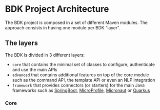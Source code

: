 # BDK Project Architecture

The BDK project is composed in a set of different Maven modules. The approach consists in having one module per BDK 
"layer".

## The layers

The BDK is divided in 3 different layers: 
- `core` that contains the minimal set of classes to configure, authenticate and use 
the main APIs
- `advanced` that contains additional features on top of the core module such as the
command API, the template API or even an NLP integration
- `framework` that provides connectors (or starters) for the main Java frameworks
such as [SpringBoot](https://spring.io/projects/spring-boot), 
[MicroProfile](https://projects.eclipse.org/projects/technology.microprofile), 
[Micronaut](https://micronaut.io/) or [Quarkus](https://quarkus.io/)

### Core

